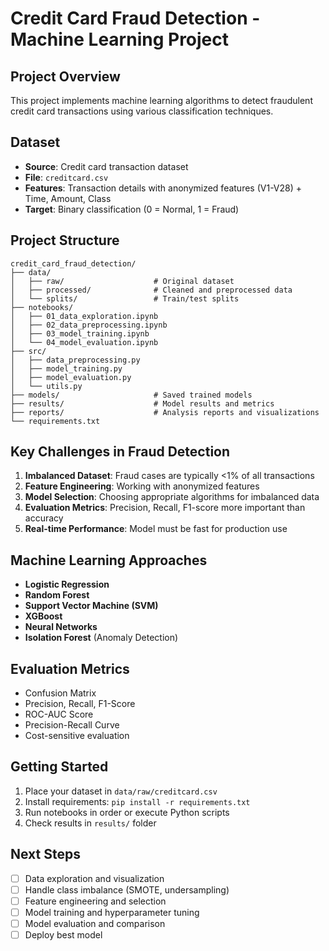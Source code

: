 # Credit Card Fraud Detection - Machine Learning Project

## Project Overview
This project implements machine learning algorithms to detect fraudulent credit card transactions using various classification techniques.

## Dataset
- **Source**: Credit card transaction dataset
- **File**: `creditcard.csv`
- **Features**: Transaction details with anonymized features (V1-V28) + Time, Amount, Class
- **Target**: Binary classification (0 = Normal, 1 = Fraud)

## Project Structure
```
credit_card_fraud_detection/
├── data/
│   ├── raw/                    # Original dataset
│   ├── processed/              # Cleaned and preprocessed data
│   └── splits/                 # Train/test splits
├── notebooks/
│   ├── 01_data_exploration.ipynb
│   ├── 02_data_preprocessing.ipynb
│   ├── 03_model_training.ipynb
│   └── 04_model_evaluation.ipynb
├── src/
│   ├── data_preprocessing.py
│   ├── model_training.py
│   ├── model_evaluation.py
│   └── utils.py
├── models/                     # Saved trained models
├── results/                    # Model results and metrics
├── reports/                    # Analysis reports and visualizations
└── requirements.txt
```

## Key Challenges in Fraud Detection
1. **Imbalanced Dataset**: Fraud cases are typically <1% of all transactions
2. **Feature Engineering**: Working with anonymized features
3. **Model Selection**: Choosing appropriate algorithms for imbalanced data
4. **Evaluation Metrics**: Precision, Recall, F1-score more important than accuracy
5. **Real-time Performance**: Model must be fast for production use

## Machine Learning Approaches
- **Logistic Regression**
- **Random Forest**
- **Support Vector Machine (SVM)**
- **XGBoost**
- **Neural Networks**
- **Isolation Forest** (Anomaly Detection)

## Evaluation Metrics
- Confusion Matrix
- Precision, Recall, F1-Score
- ROC-AUC Score
- Precision-Recall Curve
- Cost-sensitive evaluation

## Getting Started
1. Place your dataset in `data/raw/creditcard.csv`
2. Install requirements: `pip install -r requirements.txt`
3. Run notebooks in order or execute Python scripts
4. Check results in `results/` folder

## Next Steps
- [ ] Data exploration and visualization
- [ ] Handle class imbalance (SMOTE, undersampling)
- [ ] Feature engineering and selection
- [ ] Model training and hyperparameter tuning
- [ ] Model evaluation and comparison
- [ ] Deploy best model
